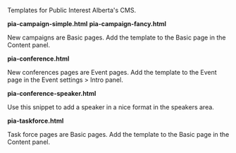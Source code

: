Templates for Public Interest Alberta's CMS.

<b>pia-campaign-simple.html</b>
<b>pia-campaign-fancy.html</b>

New campaigns are Basic pages.
Add the template to the Basic page in the Content panel.

<b>pia-conference.html</b>

New conferences pages are Event pages.
Add the template to the Event page in the Event settings > Intro panel.

<b>pia-conference-speaker.html</b>

Use this snippet to add a speaker in a nice format in the speakers area.

<b>pia-taskforce.html</b>

Task force pages are Basic pages.
Add the template to the Basic page in the Content panel.
